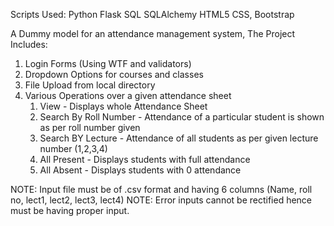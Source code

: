 Scripts Used:
Python
Flask
SQL
SQLAlchemy
HTML5
CSS, Bootstrap

A Dummy model for an attendance management system,
The Project Includes:
1. Login Forms (Using WTF and validators)
2. Dropdown Options for courses and classes
3. File Upload from local directory
4. Various Operations over a given attendance sheet
      1. View - Displays whole Attendance Sheet
      2. Search By Roll Number - Attendance of a particular student is shown as per roll number given
      3. Search BY Lecture - Attendance of all students as per given lecture number (1,2,3,4)
      4. All Present - Displays students with full attendance
      5. All Absent - Displays students with 0 attendance
      
NOTE: Input file must be of .csv format and having 6 columns (Name, roll no, lect1, lect2, lect3, lect4)
NOTE: Error inputs cannot be rectified hence must be having proper input.
